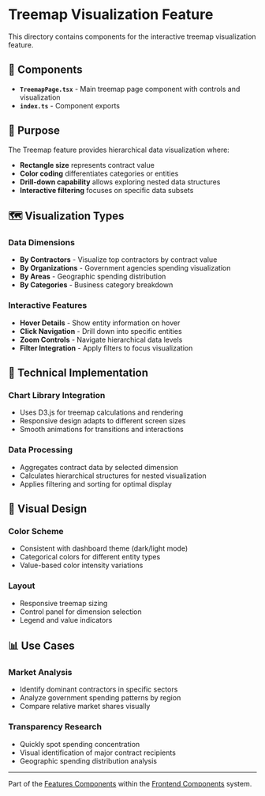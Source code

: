 # Treemap Visualization Feature

This directory contains components for the interactive treemap visualization feature.

## 📁 Components

- **`TreemapPage.tsx`** - Main treemap page component with controls and visualization
- **`index.ts`** - Component exports

## 🎯 Purpose

The Treemap feature provides hierarchical data visualization where:
- **Rectangle size** represents contract value
- **Color coding** differentiates categories or entities
- **Drill-down capability** allows exploring nested data structures
- **Interactive filtering** focuses on specific data subsets

## 🗺️ Visualization Types

### Data Dimensions
- **By Contractors** - Visualize top contractors by contract value
- **By Organizations** - Government agencies spending visualization
- **By Areas** - Geographic spending distribution
- **By Categories** - Business category breakdown

### Interactive Features
- **Hover Details** - Show entity information on hover
- **Click Navigation** - Drill down into specific entities
- **Zoom Controls** - Navigate hierarchical data levels
- **Filter Integration** - Apply filters to focus visualization

## 🔧 Technical Implementation

### Chart Library Integration
- Uses D3.js for treemap calculations and rendering
- Responsive design adapts to different screen sizes
- Smooth animations for transitions and interactions

### Data Processing
- Aggregates contract data by selected dimension
- Calculates hierarchical structures for nested visualization
- Applies filtering and sorting for optimal display

## 🎨 Visual Design

### Color Scheme
- Consistent with dashboard theme (dark/light mode)
- Categorical colors for different entity types
- Value-based color intensity variations

### Layout
- Responsive treemap sizing
- Control panel for dimension selection
- Legend and value indicators

## 📊 Use Cases

### Market Analysis
- Identify dominant contractors in specific sectors
- Analyze government spending patterns by region
- Compare relative market shares visually

### Transparency Research
- Quickly spot spending concentration
- Visual identification of major contract recipients
- Geographic spending distribution analysis

---

Part of the [Features Components](../) within the [Frontend Components](../../) system.